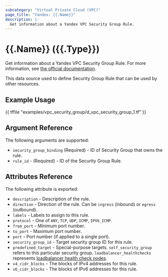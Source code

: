 ```yaml
---
subcategory: "Virtual Private Cloud (VPC)"
page_title: "Yandex: {{.Name}}"
description: |-
  Get information about a Yandex VPC Security Group Rule.
---
```


# {{.Name}} ({{.Type}})

Get information about a Yandex VPC Security Group Rule. For more information, see [the official documentation](https://yandex.cloud/docs/vpc/concepts/security-groups).

This data source used to define Security Group Rule that can be used by other resources.

## Example Usage

{{ tffile "examples/vpc_security_group/d_vpc_security_group_1.tf" }}

## Argument Reference

The following arguments are supported:

* `security_group_binding` (Required) - ID of Security Group that owns the rule.
* `rule_id` - (Required) - ID of the Security Group Rule.

## Attributes Reference

The following attribute is exported:
* `description` - Description of the rule.
* `direction` - Direction of the rule. Can be `ingress` (inbound) or `egress` (outbound).
* `labels` - Labels to assign to this rule.
* `protocol` - One of `ANY`, `TCP`, `UDP`, `ICMP`, `IPV6_ICMP`.
* `from_port` - Minimum port number.
* `to_port` - Maximum port number.
* `port` - Port number (if applied to a single port).
* `security_group_id` - Target security group ID for this rule.
* `predefined_target` - Special-purpose targets. `self_security_group` refers to this particular security group. `loadbalancer_healthchecks` represents [loadbalancer health check nodes](https://yandex.cloud/docs/network-load-balancer/concepts/health-check).
* `v4_cidr_blocks` - The blocks of  IPv4 addresses for this rule.
* `v6_cidr_blocks` - The blocks of  IPv6 addresses for this rule.